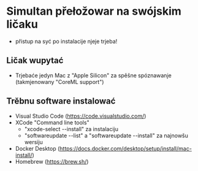 # Simultan přełožowar na swójskim ličaku

- přistup na syć po instalacije njeje trjeba!

## Ličak wupytać

- Trjebaće jedyn Mac z "Apple Silicon" za spěšne spóznawanje (takmjenowany "CoreML support")

## Trěbnu software instalować

- Visual Studio Code (https://code.visualstudio.com/)
- XCode "Command line tools"
    - "xcode-select --install" za instalaciju
    - "softwareupdate --list" a "softwareupdate --install" za najnowšu wersiju
- Docker Desktop (https://docs.docker.com/desktop/setup/install/mac-install/)
- Homebrew (https://brew.sh/)

